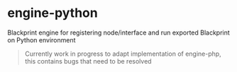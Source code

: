 # engine-python
Blackprint engine for registering node/interface and run exported Blackprint on Python environment

> Currently work in progress to adapt implementation of engine-php, this contains bugs that need to be resolved
